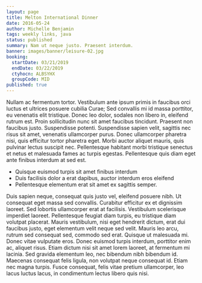 ```yaml
---
layout: page
title: Melton International Dinner
date: 2016-05-24
author: Michelle Benjamin
tags: weekly links, java
status: published
summary: Nam ut neque justo. Praesent interdum.
banner: images/banner/leisure-02.jpg
booking:
  startDate: 03/21/2019
  endDate: 03/22/2019
  ctyhocn: ALBSYHX
  groupCode: MID
published: true
---
```

Nullam ac fermentum tortor. Vestibulum ante ipsum primis in faucibus orci luctus et ultrices posuere cubilia Curae; Sed convallis mi id massa porttitor, eu venenatis elit tristique. Donec leo dolor, sodales non libero in, eleifend rutrum est. Proin sollicitudin nunc sit amet faucibus tincidunt. Praesent non faucibus justo. Suspendisse potenti. Suspendisse sapien velit, sagittis nec risus sit amet, venenatis ullamcorper purus. Donec ullamcorper pharetra nisi, quis efficitur tortor pharetra eget. Morbi auctor aliquet mauris, quis pulvinar lectus suscipit nec. Pellentesque habitant morbi tristique senectus et netus et malesuada fames ac turpis egestas. Pellentesque quis diam eget ante finibus interdum at sed est.

* Quisque euismod turpis sit amet finibus interdum
* Duis facilisis dolor a erat dapibus, auctor interdum eros eleifend
* Pellentesque elementum erat sit amet ex sagittis semper.

Duis sapien neque, consequat quis justo vel, eleifend posuere nibh. Ut consequat eget massa sed convallis. Curabitur efficitur ex et dignissim laoreet. Sed lobortis ullamcorper erat at facilisis. Vestibulum scelerisque imperdiet laoreet. Pellentesque feugiat diam turpis, eu tristique diam volutpat placerat. Mauris vestibulum, nisi eget hendrerit dictum, erat dui faucibus justo, eget elementum velit neque sed velit. Mauris leo arcu, rutrum sed consequat sed, commodo sed erat. Quisque ut malesuada mi.
Donec vitae vulputate eros. Donec euismod turpis interdum, porttitor enim ac, aliquet risus. Etiam dictum nisi sit amet lorem laoreet, at fermentum mi lacinia. Sed gravida elementum leo, nec bibendum nibh bibendum id. Maecenas consequat felis ligula, non volutpat neque consequat id. Etiam nec magna turpis. Fusce consequat, felis vitae pretium ullamcorper, leo lacus luctus lacus, in condimentum lectus libero quis nisi.
